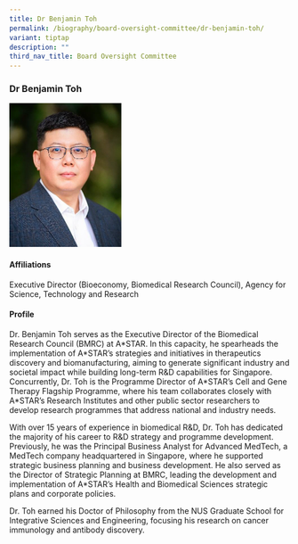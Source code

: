 ```yaml
---
title: Dr Benjamin Toh
permalink: /biography/board-oversight-committee/dr-benjamin-toh/
variant: tiptap
description: ""
third_nav_title: Board Oversight Committee
---
```

<h3>Dr Benjamin Toh</h3>
<p></p>
<div class="isomer-image-wrapper">
<img style="width: 40%;" height="auto" width="100%" alt="" src="/images/Biography/Board Oversight Committee/Dr_Benjamin_Toh.png">
</div>
<h4>Affiliations</h4>
<p>Executive Director (Bioeconomy, Biomedical Research Council), Agency for
Science, Technology and Research</p>
<h4>Profile</h4>
<p>Dr. Benjamin Toh serves as the Executive Director of the Biomedical Research
Council (BMRC) at A*STAR. In this capacity, he spearheads the implementation
of A*STAR’s strategies and initiatives in therapeutics discovery and biomanufacturing,
aiming to generate significant industry and societal impact while building
long-term R&amp;D capabilities for Singapore. Concurrently, Dr. Toh is
the Programme Director of A*STAR’s Cell and Gene Therapy Flagship Programme,
where his team collaborates closely with A*STAR’s Research Institutes and
other public sector researchers to develop research programmes that address
national and industry needs.&nbsp;</p>
<p>With over 15 years of experience in biomedical R&amp;D, Dr. Toh has dedicated
the majority of his career to R&amp;D strategy and programme development.
Previously, he was the Principal Business Analyst for Advanced MedTech,
a MedTech company headquartered in Singapore, where he supported strategic
business planning and business development. He also served as the Director
of Strategic Planning at BMRC, leading the development and implementation
of A*STAR’s Health and Biomedical Sciences strategic plans and corporate
policies.&nbsp;</p>
<p>Dr. Toh earned his Doctor of Philosophy from the NUS Graduate School for
Integrative Sciences and Engineering, focusing his research on cancer immunology
and antibody discovery.</p>